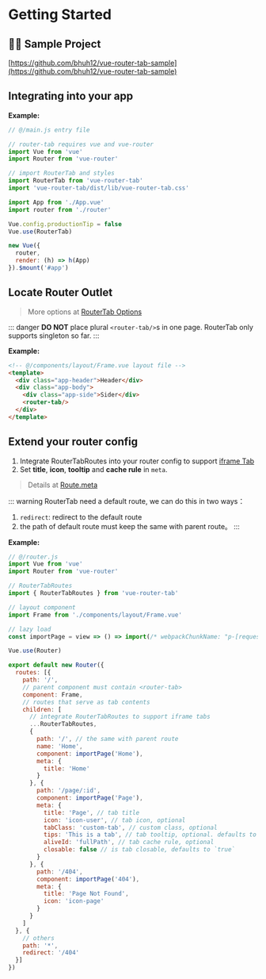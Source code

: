 
# Getting Started

## 👨‍💻 Sample Project

[https://github.com/bhuh12/vue-router-tab-sample](https://github.com/bhuh12/vue-router-tab-sample)

## Integrating into your app

**Example:**

``` javascript {8,9,15}
// @/main.js entry file

// router-tab requires vue and vue-router
import Vue from 'vue'
import Router from 'vue-router'

// import RouterTab and styles
import RouterTab from 'vue-router-tab'
import 'vue-router-tab/dist/lib/vue-router-tab.css'

import App from './App.vue'
import router from './router'

Vue.config.productionTip = false
Vue.use(RouterTab)

new Vue({
  router,
  render: (h) => h(App)
}).$mount('#app')

```

## Locate Router Outlet

> More options at [RouterTab Options](../../api/README.md#routertab-配置参数)

::: danger
**DO NOT** place plural `<router-tab/>`s in one page. RouterTab only supports singleton so far.
:::

**Example:**

``` html {6}
<!-- @/components/layout/Frame.vue layout file -->
<template>
  <div class="app-header">Header</div>
  <div class="app-body">
    <div class="app-side">Sider</div>
    <router-tab/>
  </div>
</template>
```

## Extend your router config

1. Integrate RouterTabRoutes into your router config to support [iframe Tab](iframe.md)
2. Set **title**, **icon**, **tooltip** and **cache rule** in `meta`.

> Details at [Route.meta](../../api/README.md#route-meta-路由元信息)

::: warning
RouterTab need a default route, we can do this in two ways：
1. `redirect`: redirect to the default route
2. the path of default route must keep the same with parent route。
:::

**Example:**

``` javascript {6,9,18,20,22,24,26,36,37,38,39,40,41}
// @/router.js
import Vue from 'vue'
import Router from 'vue-router'

// RouterTabRoutes
import { RouterTabRoutes } from 'vue-router-tab'

// layout component
import Frame from './components/layout/Frame.vue'

// lazy load
const importPage = view => () => import(/* webpackChunkName: "p-[request]" */ `./views/${view}.vue`)

Vue.use(Router)

export default new Router({
  routes: [{
    path: '/',
    // parent component must contain <router-tab>
    component: Frame,
    // routes that serve as tab contents
    children: [
      // integrate RouterTabRoutes to support iframe tabs
      ...RouterTabRoutes,
      {
        path: '/', // the same with parent route
        name: 'Home',
        component: importPage('Home'),
        meta: {
          title: 'Home'
        }
      }, {
        path: '/page/:id',
        component: importPage('Page'),
        meta: {
          title: 'Page', // tab title
          icon: 'icon-user', // tab icon, optional
          tabClass: 'custom-tab', // custom class, optional
          tips: 'This is a tab', // tab tooltip, optional. defaults to `meta.title`
          aliveId: 'fullPath', // tab cache rule, optional
          closable: false // is tab closable, defaults to `true`
        }
      }, {
        path: '/404',
        component: importPage('404'),
        meta: {
          title: 'Page Not Found',
          icon: 'icon-page'
        }
      }
    ]
  }, {
    // others
    path: '*',
    redirect: '/404'
  }]
})
```
